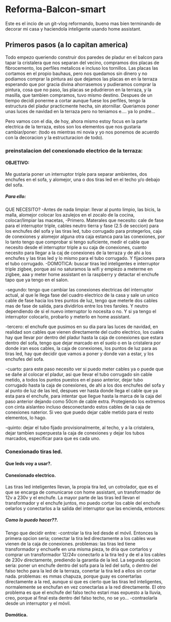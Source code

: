 # Reforma-Balcon-smart
Este es el incio de un git-vlog reformando, bueno mas bien terminando de decorar mi casa y haciendola inteligente usando home assistant.

## Primeros pasos (a lo capitan america)
Todo empezo queriendo construir dos paredes de pladur en el balcon para tapar la cristalera que nos separan del vecino, compramos dos placas de fibrocemento, los perfiles metalicos e incluso
los tornillos. Las placas las cortamos en el propio bauhaus, pero nos quedamos sin dinero y no podiamos comprar la pintura asi que dejamos las placas en en la terraza esperando que por gracia divina ahorrasemos y pudieramos comprar la pintura, cosa que no paso, las placas se pdudrieron en la terraza, y la masilla, que tambien compramos, tuvo mismo destino.
Despues de un tiempo decidi ponerme a  cortar aunque fuese los  perfiles, tengo la estructura del pladur practicmente hecha, sin atornillar.
Queriamos poner unas luces de navidad en la terraza pero no teniamos e.... ya lo pndre...

Pero vamos con el dia, de hoy, ahora mismo estoy focus en la parte electrica de la terraza, estos son los elementos que nos gustaria cambiar/poner: (todo es mientras mi novia y yo nos ponemos de acuerdo con la decoracion y la estructuracion de todo).

### preinstalacion del conexionado electrico de la terraza:

#### OBJETIVO:
Me gustaria poner un interruptor triple para separar ambientes, dos enchufes en el  sofa, y alomejor, una o dos tiras led en el techo y/o debajo del sofa. 

##### Para ello:
QUE NECESITO?
-Antes de nada limpiar: llevar al punto limpio, las bicis, la malla, alomejor colocar los azulejos en el zocalo de la cocina, colocar/limpiar las macetas, 
-Primero.
Materales que necesito: cale de fase para el interruptor triple, cables neutro tierra y fase (2.5 de seccion) para los enchufes del sofa y las tiras led, tubo corrugado para protegerlos, caja de conexiones y alomejor alguna otra caja estanca para las conexiones, por lo tanto tengo que comprobar si tengo suficiente, medir el cable que necesito desde el interruptor triple a su caja de conexiones, cuanto necesito para llegar a la caj de conexiones de la terraza y de ahi a los enchufes y las tiras led y lo mismo para el tubo corrugado. Y fijaciones para el tubo corrugado.
-DOMOTICA: buscar tiras led inteligentes e interruptor triple zigbee, porque asi no saturamos la wifi y empiezo a meterme en zigbee, aaa y meter home assistant en la raspberry y detactar el enchufe tapo que ya tengo en el salon.

-segundo: tengo que cambiar las conexiones electricas del interruptor actual, al que le llega fase del cuadro electrico de la casa y sale un unico cable de fase hacia los tres puntos de luz, tengo que meterle dos cables mas de fase de salida, para dividirlos entre los tres faroles. Y neutro dependiendo de si el nuevo interruptor lo nocesita o no. Y si ya tengo el interruptor colocarlo, probarlo y meterlo en home assistant.

-tercero: el enchufe que pusimos en su dia para las luces de navidad, en realidad son cables que vienen directamente del cudro electrico, los cuales hay que llevar por dentro del pladur hasta la caja de conexiones que estara dentro del sofa, tengo que dejar marcado en el suelo o en la cristalera por donde iran esos cables, la caja de conexiones, los puntos de luz para as tiras led, hay que decidir que vamos a poner y donde van a estar, y los enchufes del sofa.

-cuarto: para este paso necesito ver si puedo meter cables ya o puede que se dañe al colocar el pladur, asi que llevar el tubo corrugado sin cable metido, a todos los puntos puestos en el paso anterior, dejar tubo corrugado hasta la caja de conexiones, de ahi a los dos enchufes del sofa y al punto de luz de las led, despues ver hasta donde llega el cable que ya esta para el enchufe, para intentar que llegue hasta la marca de la caja del paso anterior dejando como 50cm de cable extra. Protegiendo los extremos con cinta aislanteo incluso desconectando estos cables de la caja de conexiones naterior. Si veo que puedo dejar cable metido para el resto elementos, lo hago.

-quinto: dejar el tubo fijado provisionalmente, al techo, y a la cristalera, dejar tambien superpuesta la caja de conexiones y dejar los tubos marcados, especificar para que es cada uno.

### Conexionado tiras led.

#### Que leds voy a usar?.
#### Conexionado electrico.

Las tiras led inteligentes llevan, la propia tira led, un cotrolador, que es el que se encarga de comunicarse con home assistant, un transformador de 12v a 230v y el enchufe.
La mayor parte de las tiras led llevan el transformador y el enchufe juntos, mo puedo cortar los cable del enchufe oelarlos y conectarlos a la salida del interruptor que las encienda, entonces:
##### Como lo puedo hacer??.
Tengo que decidir entre:
   -controlar la tira led desde el móvil. Entonces la primera opcion seria;
   conectar la tira led directamente a los cables wue vienen de la caja de conexiones.
   problemas: las tiras led tiene transformador y enchuefe en una misma pieza, te dria que cortarlos y comprar un transformador 12/24v conectarlo a la tira led y de el a los cables de 230v directamente, prediendo la garantia de la led.
   La segunda opcion seria:
   poner un enchufe dentro del sofa para la led del sofa, o dentro del falso techo para la led de la terraza, conertar la tira led a ellos sin cortar nada.
   problemas: es mmas chapuza, porque guay es conertarlas directamente a la red, aunque si que es cierto que las tiras led inteligentes, normalemente se enchufan en vez conectarlas a la red directamente. El otro problema es que el enchufe del falso techo estari mas expuesto a la lluvia, creo, porque al final esta dentro del falso techo, no se yo...
   -contraolarla desde un interruptor y el móvil.
#### Domótica.
